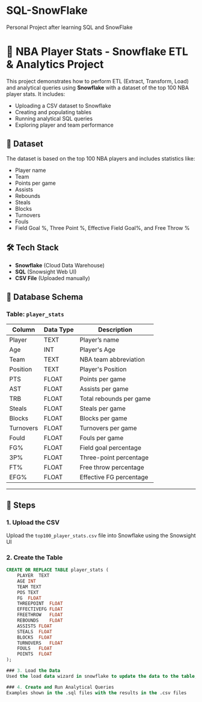 # SQL-SnowFlake
Personal Project after learning SQL and SnowFlake

# 🏀 NBA Player Stats - Snowflake ETL & Analytics Project

This project demonstrates how to perform ETL (Extract, Transform, Load) and analytical queries using **Snowflake** with a dataset of the top 100 NBA player stats. It includes:

- Uploading a CSV dataset to Snowflake
- Creating and populating tables
- Running analytical SQL queries
- Exploring player and team performance

## 📂 Dataset

The dataset is based on the top 100 NBA players and includes statistics like:
- Player name
- Team
- Points per game
- Assists
- Rebounds
- Steals 
- Blocks
- Turnovers
- Fouls
- Field Goal %, Three Point %, Effective Field Goal%, and Free Throw %

## 🛠️ Tech Stack

- **Snowflake** (Cloud Data Warehouse)
- **SQL** (Snowsight Web UI)
- **CSV File** (Uploaded manually)

## 🧱 Database Schema

### Table: `player_stats`
| Column      | Data Type | Description              |
|-------------|-----------|--------------------------|
| Player      | TEXT      | Player’s name            |
| Age         | INT       | Player's Age             |
| Team        | TEXT      | NBA team abbreviation    |
| Position    | TEXT      | Player's Position        |
| PTS         | FLOAT     | Points per game          |
| AST         | FLOAT     | Assists per game         |
| TRB         | FLOAT     | Total rebounds per game  |
| Steals      | FLOAT     | Steals per game          |
| Blocks      | FLOAT     | Blocks per game          |
| Turnovers   | FLOAT     | Turnovers per game       |
| Fould       | FLOAT     | Fouls  per game          |
| FG%         | FLOAT     | Field goal percentage    |
| 3P%         | FLOAT     | Three-point percentage   |
| FT%         | FLOAT     | Free throw percentage    |
| EFG%        | FLOAT     | Effective FG percentage  |

---

## 🚀 Steps

### 1. Upload the CSV
Upload the `top100_player_stats.csv` file into Snowflake using the Snowsight UI

### 2. Create the Table
```sql
CREATE OR REPLACE TABLE player_stats (
    PLAYER	TEXT
    AGE INT
    TEAM TEXT
    POS	TEXT
    FG	FLOAT
    THREEPOINT	FLOAT
    EFFECTIVEFG	FLOAT
    FREETHROW	FLOAT
    REBOUNDS	FLOAT
    ASSISTS	FLOAT
    STEALS	FLOAT
    BLOCKS	FLOAT
    TURNOVERS	FLOAT
    FOULS	FLOAT
    POINTS	FLOAT
);

### 3. Load the Data
Used the load data wizard in snowflake to update the data to the table, PLAYER_STAT, in the NBA_STATS_DB database

### 4. Create and Run Analytical Queries
Examples shown in the .sql files with the results in the .csv files
